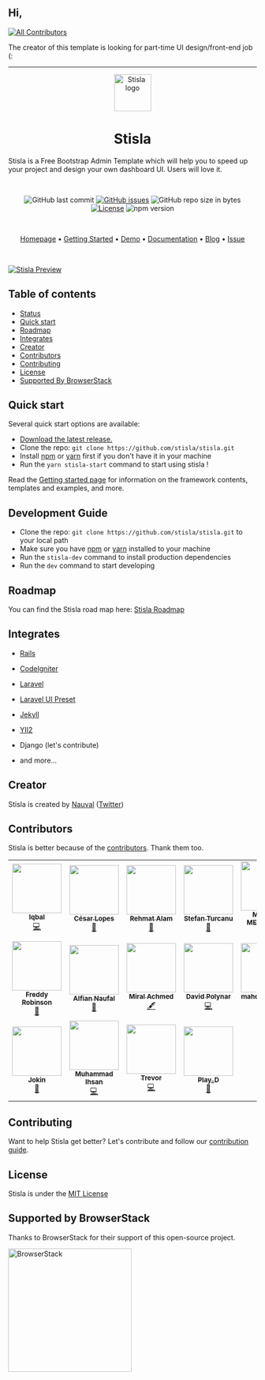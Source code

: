 ## Hi,
<!-- ALL-CONTRIBUTORS-BADGE:START - Do not remove or modify this section -->
[![All Contributors](https://img.shields.io/badge/all_contributors-2-orange.svg?style=flat-square)](#contributors-)
<!-- ALL-CONTRIBUTORS-BADGE:END -->
The creator of this template is looking for part-time UI design/front-end job (:

-----

<p align="center">
  <a href="https://getstisla.com">
    <img src="https://avatars2.githubusercontent.com/u/45754626?s=75&v=4" alt="Stisla logo" width="75" height="75">
  </a>
</p>

<h1 align="center">Stisla</h1>

<p>
  Stisla is a Free Bootstrap Admin Template which will help you to speed up your project and design your own dashboard UI. Users will love it.
</p>
<br>
<span align="center">

![GitHub last commit](https://img.shields.io/github/last-commit/stisla/stisla.svg)
[![GitHub issues](https://img.shields.io/github/issues/stisla/stisla.svg)](https://github.com/stisla/stisla/issues)
![GitHub repo size in bytes](https://img.shields.io/github/repo-size/badges/shields.svg)
[![License](https://img.shields.io/github/license/stisla/stisla.svg)](LICENSE)
![npm version](https://badge.fury.io/js/yarn.svg)

</span>

<br>

<p align="center">
  <a href="https://getstisla.com">Homepage</a>
  •
  <a href="https://getstisla.com/getting-started">Getting Started</a>
  •
  <a href="https://demo.getstisla.com" target="_new">Demo</a>
  •
  <a href="https://getstisla.com/docs">Documentation</a>
  •
  <a href="https://getstisla.com/blog">Blog</a>
  •
  <a href="https://getstisla.com/support">Issue</a>
</p>

<br>

[![Stisla Preview](https://camo.githubusercontent.com/2135e0f6544a7286a3412cdc3df32d47fc91b045/68747470733a2f2f692e6962622e636f2f3674646d6358302f323031382d31312d31312d31352d33352d676574737469736c612d636f6d2e706e67)](https://getstisla.com)


## Table of contents

- [Status](#status)
- [Quick start](#quick-start)
- [Roadmap](#roadmap)
- [Integrates](#integrates)
- [Creator](#creator)
- [Contributors](#contributors)
- [Contributing](#contributing)
- [License](#license)
- [Supported By BrowserStack](#supported-by-browserstack)


## Quick start

Several quick start options are available:

- [Download the latest release.](https://github.com/stisla/stisla/archive/v2.2.0.zip)
- Clone the repo: `git clone https://github.com/stisla/stisla.git`
- Install [npm](https://www.npmjs.com) or [yarn](https://yarnpkg.com) first if you don't have it in your machine
- Run the `yarn stisla-start` command to start using stisla !

Read the [Getting started page](https://getstisla.com/docs) for information on the framework contents, templates and examples, and more.

## Development Guide
- Clone the repo: `git clone https://github.com/stisla/stisla.git` to your local path
- Make sure you have [npm](https://www.npmjs.com) or [yarn](https://yarnpkg.com) installed to your machine
- Run the `stisla-dev` command to install production dependencies
- Run the `dev` command to start developing

## Roadmap
You can find the Stisla road map here: [Stisla Roadmap](https://trello.com/b/M8TMnehE/stisla-roadmap)


## Integrates
- [Rails](https://github.com/SunDi3yansyah/stisla-rails)
- [CodeIgniter](https://github.com/KhidirDotID/stisla-codeigniter)
- [Laravel](https://github.com/rehmatworks/stisla-laravel)
- [Laravel UI Preset](https://github.com/poteto-dev/laravel-ui-stisla)
- [Jekyll](https://github.com/SunDi3yansyah/stisla-jekyll)
- [YII2](https://github.com/piantgrunger/yii2-stisla)

- Django (let's contribute)
- and more...

## Creator
Stisla is created by [Nauval](http://nauv.al) ([Twitter](https://twitter.com/mhdnauvalazhar))

## Contributors
Stisla is better because of the [contributors](https://github.com/stisla/stisla/graphs/contributors). Thank them too.

<!-- ALL-CONTRIBUTORS-LIST:START - Do not remove or modify this section -->
<!-- prettier-ignore-start -->
<!-- markdownlint-disable -->
<table>
  <tr>
    <td align="center"><a href="http://iqbalaqaba.github.io"><img src="https://avatars3.githubusercontent.com/u/20835372?v=4" width="100px;" alt=""/><br /><sub><b>Iqbal</b></sub></a><br /><a href="https://github.com/stisla/stisla/commits?author=iqbalaqaba" title="Code">💻</a></td>
    <td align="center"><a href="https://github.com/cesarlopes"><img src="https://avatars0.githubusercontent.com/u/1175019?v=4" width="100px;" alt=""/><br /><sub><b>César Lopes</b></sub></a><br /><a href="#design-cesarlopes" title="Design">🎨</a></td>
    <td align="center"><a href="https://rehmat.works"><img src="https://avatars2.githubusercontent.com/u/23554187?v=4" width="100px;" alt=""/><br /><sub><b>Rehmat Alam</b></sub></a><br /><a href="#tool-rehmatworks" title="Tools">🔧</a></td>
    <td align="center"><a href="https://github.com/stefanturcanu"><img src="https://avatars0.githubusercontent.com/u/6572745?v=4" width="100px;" alt=""/><br /><sub><b>Stefan Turcanu</b></sub></a><br /><a href="https://github.com/stisla/stisla/commits?author=stefanturcanu" title="Documentation">📖</a></td>
    <td align="center"><a href="https://github.com/mehmetmenengec"><img src="https://avatars2.githubusercontent.com/u/8948335?v=4" width="100px;" alt=""/><br /><sub><b>Mehmet MENENGEÇ</b></sub></a><br /><a href="#design-mehmetmenengec" title="Design">🎨</a></td>
    <td align="center"><a href="https://github.com/lkloon123"><img src="https://avatars2.githubusercontent.com/u/21114981?v=4" width="100px;" alt=""/><br /><sub><b>NeoSon</b></sub></a><br /><a href="#design-lkloon123" title="Design">🎨</a></td>
    <td align="center"><a href="https://github.com/jenkijo"><img src="https://avatars1.githubusercontent.com/u/32048650?v=4" width="100px;" alt=""/><br /><sub><b>Phong Truong</b></sub></a><br /><a href="#design-jenkijo" title="Design">🎨</a></td>
  </tr>
  <tr>
    <td align="center"><a href="https://github.com/frobinsonj"><img src="https://avatars3.githubusercontent.com/u/16726902?v=4" width="100px;" alt=""/><br /><sub><b>Freddy Robinson</b></sub></a><br /><a href="#design-frobinsonj" title="Design">🎨</a></td>
    <td align="center"><a href="https://alfiannaufal.com"><img src="https://avatars1.githubusercontent.com/u/15101734?v=4" width="100px;" alt=""/><br /><sub><b>Alfian Naufal</b></sub></a><br /><a href="#tool-piantgrunger" title="Tools">🔧</a></td>
    <td align="center"><a href="http://achmiral.id"><img src="https://avatars0.githubusercontent.com/u/10906059?v=4" width="100px;" alt=""/><br /><sub><b>Miral Achmed</b></sub></a><br /><a href="#content-achmiral" title="Content">🖋</a></td>
    <td align="center"><a href="http://david.polynar.hu"><img src="https://avatars1.githubusercontent.com/u/1795922?v=4" width="100px;" alt=""/><br /><sub><b>David Polynar</b></sub></a><br /><a href="https://github.com/stisla/stisla/commits?author=polynar" title="Code">💻</a></td>
    <td align="center"><a href="http://tarhche.ir"><img src="https://avatars3.githubusercontent.com/u/6291970?v=4" width="100px;" alt=""/><br /><sub><b>mahdikhanzadi</b></sub></a><br /><a href="https://github.com/stisla/stisla/commits?author=khanzadimahdi" title="Code">💻</a></td>
    <td align="center"><a href="https://medium.com/omarelgabrys-blog/"><img src="https://avatars3.githubusercontent.com/u/9262504?v=4" width="100px;" alt=""/><br /><sub><b>OMAR ELGABRY</b></sub></a><br /><a href="https://github.com/stisla/stisla/commits?author=OmarElGabry" title="Code">💻</a></td>
    <td align="center"><a href="https://sundi3yansyah.com"><img src="https://avatars2.githubusercontent.com/u/3952281?v=4" width="100px;" alt=""/><br /><sub><b>Cahyadi Triyansyah</b></sub></a><br /><a href="https://github.com/stisla/stisla/commits?author=SunDi3yansyah" title="Code">💻</a></td>
  </tr>
  <tr>
    <td align="center"><a href="http://weibo.com/jkweiyi"><img src="https://avatars1.githubusercontent.com/u/16080182?v=4" width="100px;" alt=""/><br /><sub><b>Jokin</b></sub></a><br /><a href="#design-jokin1999" title="Design">🎨</a></td>
    <td align="center"><a href="http://www.barndev.com"><img src="https://avatars2.githubusercontent.com/u/10700286?v=4" width="100px;" alt=""/><br /><sub><b>Muhammad Ihsan</b></sub></a><br /><a href="https://github.com/stisla/stisla/commits?author=muhammad-ihsan" title="Code">💻</a></td>
    <td align="center"><a href="https://github.com/dubnm"><img src="https://avatars3.githubusercontent.com/u/3620552?v=4" width="100px;" alt=""/><br /><sub><b>Trevor</b></sub></a><br /><a href="https://github.com/stisla/stisla/commits?author=dubnm" title="Code">💻</a></td>
    <td align="center"><a href="https://github.com/ranzeplay"><img src="https://avatars3.githubusercontent.com/u/43675876?v=4" width="100px;" alt=""/><br /><sub><b>Play_D</b></sub></a><br /><a href="https://github.com/stisla/stisla/commits?author=ranzeplay" title="Documentation">📖</a></td>
  </tr>
</table>

<!-- markdownlint-enable -->
<!-- prettier-ignore-end -->
<!-- ALL-CONTRIBUTORS-LIST:END -->

## Contributing
Want to help Stisla get better? Let's contribute and follow our [contribution guide](https://github.com/stisla/stisla/blob/master/CONTRIBUTING.md).


## License
Stisla is under the [MIT License](LICENSE)

## Supported by BrowserStack
Thanks to BrowserStack for their support of this open-source project.

<a href="https://www.browserstack.com">
  <img src="https://getstisla.com/svg/Browserstack-logo.svg" alt="BrowserStack" width="250">
</a>
